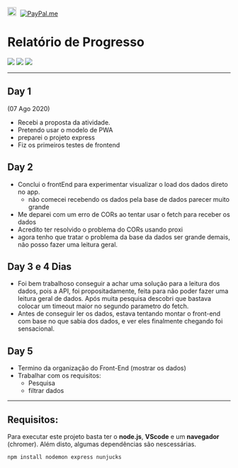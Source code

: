 <a href ="https://www.linkedin.com/in/henrickyl/"><img src="https://image.flaticon.com/icons/svg/174/174857.svg" width="20" style="margin-right:5px"></a>
[![PayPal.me](https://img.shields.io/badge/paypal-donate-119fde.svg)](https://www.paypal.com/cgi-bin/webscr?cmd=_donations&business=5EYBZRRUNZ7UA&currency_code=BRL&source=url)

# Relatório de Progresso

<img src="3_search.jpeg">
<img src="1_home.jpeg">
<img src="2_monitor.jpeg">



<hr>

## Day 1
(07 Ago 2020)

* Recebi a proposta da atividade.
* Pretendo usar o modelo de PWA
* preparei o projeto express
* Fiz os primeiros testes de frontend

## Day 2 

* Conclui o frontEnd para experimentar visualizar o load dos dados direto no app.
    - não comecei recebendo os dados pela base de dados parecer muito grande
* Me deparei com um erro de CORs ao tentar usar o fetch para receber os dados
* Acredito ter resolvido o problema do CORs usando proxi
* agora tenho que tratar o problema da base da dados ser grande demais, não posso fazer uma leitura geral.

## Day 3 e 4 Dias

* Foi bem trabalhoso conseguir a achar uma solução para a leitura dos dados, pois a API, foi propositadamente, feita para não poder fazer uma leitura geral de dados. Após muita pesquisa descobri que bastava colocar um timeout maior no segundo parametro do fetch.
* Antes de conseguir ler os dados, estava tentando montar o front-end com base no que sabia dos dados, e ver eles finalmente chegando foi sensacional.

## Day 5

* Termino da organização do Front-End (mostrar os dados)
* Trabalhar com os requisitos:
    - Pesquisa
    - filtrar dados



<hr>

## Requisitos:

Para executar este projeto basta ter o **node.js**, **VScode** e um **navegador** (chromer). Além disto, algumas dependências são nescessárias.

~~~bash
npm install nodemon express nunjucks
~~~